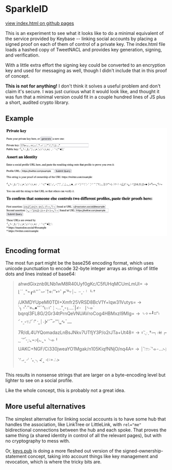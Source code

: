 # SparkleID

[view index.html on github pages](https://jcushman.github.io/sparkleid/)

This is an experiment to see what it looks like to do a minimal equivalent of the service
provided by Keybase -- linking social accounts by placing a signed proof on each of them
of control of a private key. The index.html file loads a hashed copy of TweetNACL and
provides key generation, signing, and verification.

With a little extra effort the signing key could be converted to an encryption key and used
for messaging as well, though I didn't include that in this proof of concept.

**This is not for anything!** I don't think it solves a useful problem and don't claim it's secure.
I was just curious what it would look like, and thought it was fun that a minimal version could fit in
a couple hundred lines of JS plus a short, audited crypto library.

## Example

![screenshot showing creation of a private key and assertion of ownership of two domains](example.png)

## Encoding format

The most fun part might be the base256 encoding format, which uses unicode punctuation
to encode 32-byte integer arrays as strings of little dots and lines instead of base64:

> ahwdGixznb9LNb1wM8R40Uyf0gKc/C5fUHqMCUmLmUI= -> 
> ⌊ˋˊˍ"⌁┎༜‶΅༚⌐´￪⋄꧇‷⬩⸰˺┍՝º⍪⏐∼╶ˬ‧╵┖†
> /JKMDYUpeMl0TDI+Xmfr25VRSD8BcV1Y+lqw31Vutys= -> 
> ՝╮╶˚∙ʺ⋄⨽⦁‷¯“⍳⌔፣⳿╎⏑…”˻⌑⍸⎼՛⎮꠷⁃⎹⌎⌯`
> bqrql3FL8G/2Gr34tPrnQeVNUAVroCog4HBMxzl9Mlg= ->
> ⌎✧᛭┚⌑‶፡⌏॰ˍ༚߹⑀՛᠄‟᠂‸⏐˴⌋⬪ʹˇ‾⌐‷⫶‗∿¯⎼
> 7R/dL4UYQomadazLnBsJNkv7UTfjY3P/o2rJTa+Ut48= -> 
> ፥ˈ⁚¸∙ˏ†▫┑⦂⚘⟊┍ˌˬ΄‶՜⏑ͺ᭝⌞⌁։⬞⌊⨽‸꠶╰⌯╹
> UAKC+NGF/Ci330jweaYO1Mgak/n105KiqfNNjO/nq4A= -> 
> ⏐˺∶߹꧇∙՝ʻ⌯⁃…፡⋅❳˙⸀⨼ˍ╯՚૰⸒╮⬝❘་‸╶፧᠄⚬∴> 

This results in nonsense strings that are larger on a byte-encoding level but lighter to see on a social profile.

Like the whole concept, this is probably not a great idea.

## More useful alternatives

The simplest alternative for linking social accounts is to have some hub that handles the association,
like LinkTree or LittleLink, with `rel="me"` bidirectional connections between the hub and each spoke.
That proves the same thing (a shared identity in control of all the relevant pages), but with no cryptography
to mess with.

Or, [keys.pub](https://keys.pub/) is doing a more fleshed out version of the signed-ownership-statement concept, taking into
account things like key management and revocation, which is where the tricky bits are.
